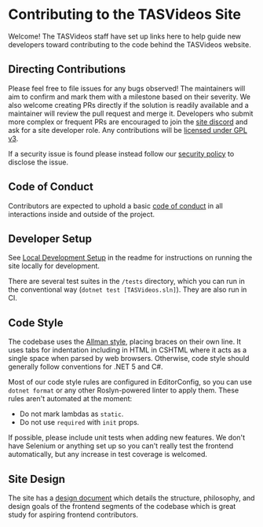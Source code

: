 # Contributing to the TASVideos Site

Welcome! The TASVideos staff have set up links here to help guide new developers toward contributing to the code behind the TASVideos website.

## Directing Contributions

Please feel free to file issues for any bugs observed! The maintainers will aim to confirm and mark them with a milestone based on their severity. We also welcome creating PRs directly if the solution is readily available and a maintainer will review the pull request and merge it. Developers who submit more complex or frequent PRs are encouraged to join the [site discord](https://tasvideos.org/LiveChat) and ask for a site developer role. Any contributions will be [licensed under GPL v3](LICENSE).

If a security issue is found please instead follow our [security policy](SECURITY.md) to disclose the issue.

## Code of Conduct

Contributors are expected to uphold a basic [code of conduct](CODE_OF_CONDUCT.md) in all interactions inside and outside of the project.

## Developer Setup

See [Local Development Setup](https://github.com/TASVideos/tasvideos/wiki/Local-Development-Setup) in the readme for instructions on running the site locally for development.

There are several test suites in the `/tests` directory, which you can run in the conventional way (`dotnet test [TASVideos.sln]`).
They are also run in CI.

## Code Style

The codebase uses the [Allman style](https://en.wikipedia.org/wiki/Indentation_style#Allman_style), placing braces on their own line. It uses tabs for indentation including in HTML in CSHTML where it acts as a single space when parsed by web browsers. Otherwise, code style should generally follow conventions for .NET 5 and C#.

Most of our code style rules are configured in EditorConfig, so you can use `dotnet format` or any other Roslyn-powered linter to apply them. These rules aren't automated at the moment:
- Do not mark lambdas as `static`.
- Do not use `required` with `init` props.

If possible, please include unit tests when adding new features.
We don't have Selenium or anything set up so you can't really test the frontend automatically, but any increase in test coverage is welcomed.

## Site Design

The site has a [design document](DESIGN-SPEC.md) which details the structure, philosophy, and design goals of the frontend segments of the codebase which is great study for aspiring frontend contributors.
